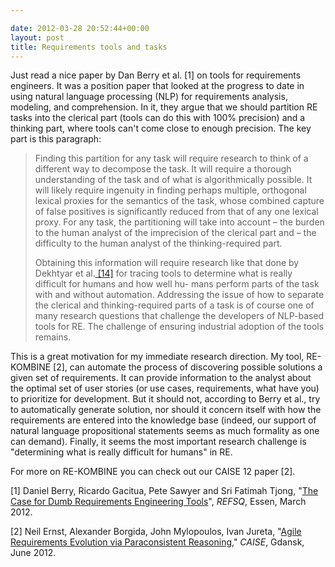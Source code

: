 ```yaml
---

date: 2012-03-28 20:52:44+00:00
layout: post
title: Requirements tools and tasks
---
```


Just read a nice paper by Dan Berry et al. [1] on tools for requirements engineers. It was a position paper that looked at the progress to date in using natural language processing (NLP) for requirements analysis, modeling, and comprehension. In it, they argue that we should partition RE tasks into the clerical part (tools can do this with 100% precision) and a thinking part, where tools can't come close to enough precision. The key part is this paragraph:


<blockquote>Finding this partition for any task will require research to think of a different way to decompose the task. It will require a thorough understanding of the task and of what is algorithmically possible. It will likely require ingenuity in finding perhaps multiple, orthogonal lexical proxies for the semantics of the task, whose combined capture of false positives is significantly reduced from that of any one lexical proxy. For any task, the partitioning will take into account – the burden to the human analyst of the imprecision of the clerical part and – the difficulty to the human analyst of the thinking-required part.

Obtaining this information will require research like that done by Dekhtyar et al.[ [14]](http://ieeexplore.ieee.org/xpls/abs_all.jsp?arnumber=6051649&tag=1) for tracing tools to determine what is really difficult for humans and how well hu- mans perform parts of the task with and without automation. Addressing the issue of how to separate the clerical and thinking-required parts of a task is of course one of many research questions that challenge the developers of NLP-based tools for RE. The challenge of ensuring industrial adoption of the tools remains.</blockquote>


This is a great motivation for my immediate research direction. My tool, RE-KOMBINE [2], can automate the process of discovering possible solutions a given set of requirements. It can provide information to the analyst about the optimal set of user stories (or use cases, requirements, what have you) to prioritize for development. But it should not, according to Berry et al., try to automatically generate solution, nor should it concern itself with how the requirements are entered into the knowledge base (indeed, our support of natural language propositional statements seems as much formality as one can demand). Finally, it seems the most important research challenge is "determining what is really difficult for humans" in RE.

For more on RE-KOMBINE you can check out our CAISE 12 paper [2].

[1] Daniel Berry, Ricardo Gacitua, Pete Sawyer and Sri Fatimah Tjong, "[The Case for Dumb Requirements Engineering Tools](http://www.springerlink.com/content/v65xk36k04411271/)", _REFSQ_, Essen, March 2012.

[2] Neil Ernst, Alexander Borgida, John Mylopoulos, Ivan Jureta, "[Agile Requirements Evolution via Paraconsistent Reasoning](http://fink08.files.wordpress.com/2012/03/caise-incons.pdf)," _CAISE_, Gdansk, June 2012.
